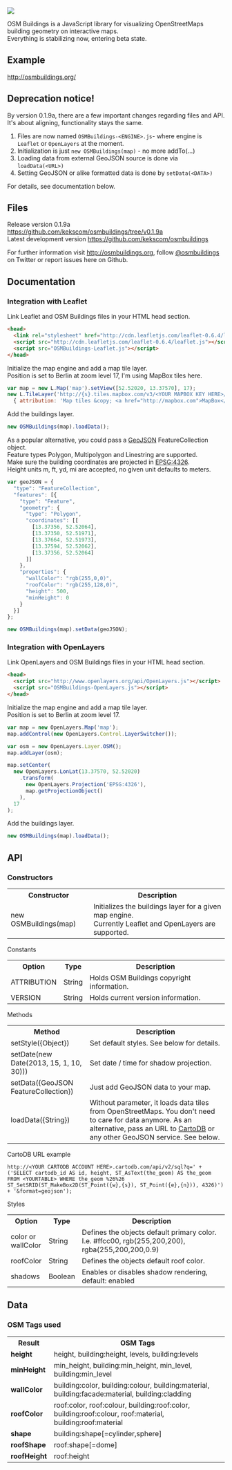<img src="http://osmbuildings.org/logo.png?new"/>

OSM Buildings is a JavaScript library for visualizing OpenStreetMaps building geometry on interactive maps.<br>
Everything is stabilizing now, entering beta state.


## Example

http://osmbuildings.org/


## Deprecation notice!

By version 0.1.9a, there are a few important changes regarding files and API.<br>
It's about aligning, functionality stays the same.

1. Files are now named `OSMBuildings-<ENGINE>.js`- where engine is `Leaflet` or `OpenLayers` at the moment.
2. Initialization is just `new OSMBuildings(map)` - no more addTo(...)
3. Loading data from external GeoJSON source is done via `loadData(<URL>)`
3. Setting GeoJSON or alike formatted data is done by `setData(<DATA>)`

For details, see documentation below.


## Files

Release version 0.1.9a https://github.com/kekscom/osmbuildings/tree/v0.1.9a<br>
Latest development version https://github.com/kekscom/osmbuildings

For further information visit http://osmbuildings.org, follow [@osmbuildings](https://twitter.com/osmbuildings) on Twitter or report issues here on Github.


## Documentation

### Integration with Leaflet

Link Leaflet and OSM Buildings files in your HTML head section.

~~~ html
<head>
  <link rel="stylesheet" href="http://cdn.leafletjs.com/leaflet-0.6.4/leaflet.css">
  <script src="http://cdn.leafletjs.com/leaflet-0.6.4/leaflet.js"></script>
  <script src="OSMBuildings-Leaflet.js"></script>
</head>
~~~

Initialize the map engine and add a map tile layer.<br>
Position is set to Berlin at zoom level 17, I'm using MapBox tiles here.

~~~ javascript
var map = new L.Map('map').setView([52.52020, 13.37570], 17);
new L.TileLayer('http://{s}.tiles.mapbox.com/v3/<YOUR MAPBOX KEY HERE>/{z}/{x}/{y}.png',
  { attribution: 'Map tiles &copy; <a href="http://mapbox.com">MapBox</a>', maxZoom: 17 }).addTo(map);
~~~

Add the buildings layer.

~~~ javascript
new OSMBuildings(map).loadData();
~~~

As a popular alternative, you could pass a <a href="http://www.geojson.org/geojson-spec.html">GeoJSON</a> FeatureCollection object.<br>
Feature types Polygon, Multipolygon and Linestring are supported.<br>
Make sure the building coordinates are projected in <a href="http://spatialreference.org/ref/epsg/4326/">EPSG:4326</a>.<br>
Height units m, ft, yd, mi are accepted, no given unit defaults to meters.

~~~ javascript
var geoJSON = {
  "type": "FeatureCollection",
  "features": [{
    "type": "Feature",
    "geometry": {
      "type": "Polygon",
      "coordinates": [[
        [13.37356, 52.52064],
        [13.37350, 52.51971],
        [13.37664, 52.51973],
        [13.37594, 52.52062],
        [13.37356, 52.52064]
      ]]
    },
    "properties": {
      "wallColor": "rgb(255,0,0)",
      "roofColor": "rgb(255,128,0)",
      "height": 500,
      "minHeight": 0
    }
  }]
};

new OSMBuildings(map).setData(geoJSON);
~~~


### Integration with OpenLayers

Link OpenLayers and OSM Buildings files in your HTML head section.

~~~ html
<head>
  <script src="http://www.openlayers.org/api/OpenLayers.js"></script>
  <script src="OSMBuildings-OpenLayers.js"></script>
</head>
~~~

Initialize the map engine and add a map tile layer.<br>
Position is set to Berlin at zoom level 17.

~~~ javascript
var map = new OpenLayers.Map('map');
map.addControl(new OpenLayers.Control.LayerSwitcher());

var osm = new OpenLayers.Layer.OSM();
map.addLayer(osm);

map.setCenter(
  new OpenLayers.LonLat(13.37570, 52.52020)
    .transform(
      new OpenLayers.Projection('EPSG:4326'),
      map.getProjectionObject()
    ),
  17
);
~~~

Add the buildings layer.

~~~ javascript
new OSMBuildings(map).loadData();
~~~


## API

### Constructors

<table>
<tr>
<th>Constructor</th>
<th>Description</th>
</tr>

<tr>
<td>new OSMBuildings(map)</td>
<td>Initializes the buildings layer for a given map engine.<br>
Currently Leaflet and OpenLayers are supported.</td>
</tr>
</table>

Constants

<table>
<tr>
<th>Option</th>
<th>Type</th>
<th>Description</th>
</tr>

<tr>
<td>ATTRIBUTION</td>
<td>String</td>
<td>Holds OSM Buildings copyright information.</td>
</tr>

<tr>
<td>VERSION</td>
<td>String</td>
<td>Holds current version information.</td>
</tr>
</table>

Methods

<table>
<tr>
<th>Method</th>
<th>Description</th>
</tr>

<tr>
<td>setStyle({Object})</td>
<td>Set default styles. See below for details.</td>
</tr>

<tr>
<td>setDate(new Date(2013, 15, 1, 10, 30)))</td>
<td>Set date / time for shadow projection.</td>
</tr>

<tr>
<td>setData({GeoJSON FeatureCollection})</td>
<td>Just add GeoJSON data to your map.</td>
</tr>

<tr>
<td>loadData({String})</td>
</td>
<td>Without parameter, it loads data tiles from OpenStreetMaps. You don't need to care for data anymore.
As an alternative, pass an URL to <a href="http://cartodb.com/">CartoDB</a> or any other GeoJSON service. See below.
</td>
</tr>
</table>

CartoDB URL example

~~~ url
http://<YOUR CARTODB ACCOUNT HERE>.cartodb.com/api/v2/sql?q=' + ('SELECT cartodb_id AS id, height, ST_AsText(the_geom) AS the_geom FROM <YOURTABLE> WHERE the_geom %26%26 ST_SetSRID(ST_MakeBox2D(ST_Point({w},{s}), ST_Point({e},{n})), 4326)') + '&format=geojson');
~~~


Styles

<table>
<tr>
<th>Option</th>
<th>Type</th>
<th>Description</th>
</tr>

<tr>
<td>color or <br>
wallColor</td>
<td>String</td>
<td>Defines the objects default primary color. I.e. #ffcc00, rgb(255,200,200), rgba(255,200,200,0.9)</td>
</tr>

<tr>
<td>roofColor</td>
<td>String</td>
<td>Defines the objects default roof color.</td>
</tr>

<tr>
<td>shadows</td>
<td>Boolean</td>
<td>Enables or disables shadow rendering, default: enabled</td>
</tr>
</table>


## Data

### OSM Tags used

<table>
<tr>
<th>Result</th>
<th>OSM Tags</th>
</tr>

<tr>
<td><b>height</b></td>
<td>height, building:height, levels, building:levels</td>
</tr>

<tr>
<td><b>minHeight</b></td>
<td>min_height, building:min_height, min_level, building:min_level</td>
</tr>

<tr>
<td><b>wallColor</b></td>
<td>building:color, building:colour, building:material, building:facade:material, building:cladding</td>
</tr>

<tr>
<td><b>roofColor</b></td>
<td>roof:color, roof:colour, building:roof:color, building:roof:colour, roof:material, building:roof:material</td>
</tr>

<tr>
<td><b>shape</b></td>
<td>building:shape[=cylinder,sphere]</td>
</tr>

<tr>
<td><b>roofShape</b></td>
<td>roof:shape[=dome]</td>
</tr>

<tr>
<td><b>roofHeight</b></td>
<td>roof:height</td>
</tr>
</table>
